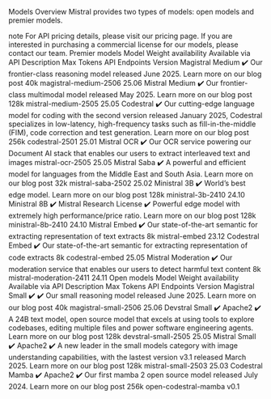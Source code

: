 Models Overview
Mistral provides two types of models: open models and premier models.

note
For API pricing details, please visit our pricing page.
If you are interested in purchasing a commercial license for our models, please contact our team.
Premier models
Model	Weight availability	Available via API	Description	Max Tokens	API Endpoints	Version
Magistral Medium		✔️	Our frontier-class reasoning model released June 2025. Learn more on our blog post	40k	magistral-medium-2506	25.06
Mistral Medium		✔️	Our frontier-class multimodal model released May 2025. Learn more on our blog post	128k	mistral-medium-2505	25.05
Codestral		✔️	Our cutting-edge language model for coding with the second version released January 2025, Codestral specializes in low-latency, high-frequency tasks such as fill-in-the-middle (FIM), code correction and test generation. Learn more on our blog post	256k	codestral-2501	25.01
Mistral OCR		✔️	Our OCR service powering our Document AI stack that enables our users to extract interleaved text and images		mistral-ocr-2505	25.05
Mistral Saba		✔️	A powerful and efficient model for languages from the Middle East and South Asia. Learn more on our blog post	32k	mistral-saba-2502	25.02
Ministral 3B		✔️	World’s best edge model. Learn more on our blog post	128k	ministral-3b-2410	24.10
Ministral 8B	✔️
Mistral Research License	✔️	Powerful edge model with extremely high performance/price ratio. Learn more on our blog post	128k	ministral-8b-2410	24.10
Mistral Embed		✔️	Our state-of-the-art semantic for extracting representation of text extracts	8k	mistral-embed	23.12
Codestral Embed		✔️	Our state-of-the-art semantic for extracting representation of code extracts	8k	codestral-embed	25.05
Mistral Moderation		✔️	Our moderation service that enables our users to detect harmful text content	8k	mistral-moderation-2411	24.11
Open models
Model	Weight availability	Available via API	Description	Max Tokens	API Endpoints	Version
Magistral Small	✔️	✔️	Our small reasoning model released June 2025. Learn more on our blog post	40k	magistral-small-2506	25.06
Devstral Small	✔️
Apache2	✔️	A 24B text model, open source model that excels at using tools to explore codebases, editing multiple files and power software engineering agents. Learn more on our blog post	128k	devstral-small-2505	25.05
Mistral Small	✔️
Apache2	✔️	A new leader in the small models category with image understanding capabilities, with the lastest version v3.1 released March 2025. Learn more on our blog post	128k	mistral-small-2503	25.03
Codestral Mamba	✔️
Apache2	✔️	Our first mamba 2 open source model released July 2024. Learn more on our blog post	256k	open-codestral-mamba	v0.1
